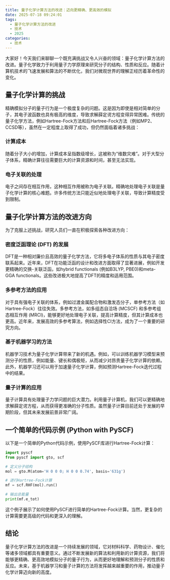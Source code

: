 ```yaml
---
title: 量子化学计算方法的改进：迈向更精确、更高效的模拟
date: 2025-07-18 09:24:01
tags:
  - 量子化学计算方法的改进
  - 技术
  - 2025
categories:
  - 技术
---
```


大家好！今天我们来聊聊一个既充满挑战又令人兴奋的领域：量子化学计算方法的改进。量子化学致力于利用量子力学原理来研究分子的结构、性质和反应。随着计算机技术的飞速发展和算法的不断优化，我们对微观世界的理解正经历着革命性的变化。

## 量子化学计算的挑战

精确模拟分子的量子行为是一个极度复杂的问题。这是因为即使是相对简单的分子，其电子波函数也具有极高的维度，导致求解薛定谔方程变得异常困难。传统的量子化学方法，例如Hartree-Fock方法和后Hartree-Fock方法（例如MP2、CCSD等），虽然在一定程度上取得了成功，但仍然面临着诸多挑战：

### 计算成本

随着分子大小的增加，计算成本呈指数级增长，这被称为“维数灾难”。对于大型分子体系，精确计算往往需要巨大的计算资源和时间，甚至无法实现。

### 电子关联的处理

电子之间存在相互作用，这种相互作用被称为电子关联。精确地处理电子关联是量子化学计算的核心难题。许多传统方法只能近似地处理电子关联，导致计算精度受到限制。

## 量子化学计算方法的改进方向

为了克服上述挑战，研究人员们一直在积极探索各种改进方向：

### 密度泛函理论 (DFT) 的发展

DFT是一种相对廉价且高效的量子化学方法，它将多电子体系的性质与其电子密度联系起来。近年来，DFT在功能泛函的设计和改进方面取得了显著进展，例如开发更精确的交换-关联泛函，如hybrid functionals (例如B3LYP, PBE0)和meta-GGA functionals。这些改进极大地提高了DFT的精度和适用范围。

### 多参考方法的应用

对于具有强电子关联的体系，例如过渡金属配合物和激发态分子，单参考方法（如Hartree-Fock）往往失效。多参考方法，如多组态自洽场 (MCSCF) 和多参考组态相互作用 (MRCI)，能够更好地处理电子关联，提高计算精度，但其计算成本也更高。近年来，发展高效的多参考算法，例如选择性CI方法，成为了一个重要的研究方向。

### 基于机器学习的方法

机器学习技术为量子化学计算带来了新的机遇。例如，可以训练机器学习模型来预测分子的性质，例如能量、键长和偶极矩，从而减少对昂贵量子化学计算的依赖。此外，机器学习还可以用于加速量子化学计算，例如预测Hartree-Fock迭代过程中的结果。

### 量子计算的应用

量子计算具有处理量子力学问题的巨大潜力。利用量子计算机，我们可以更精确地求解薛定谔方程，从而获得更准确的分子性质。虽然量子计算目前还处于发展的早期阶段，但其未来发展前景非常广阔。


##  一个简单的代码示例 (Python with PySCF)

以下是一个简单的Python代码示例，使用PySCF库进行Hartree-Fock计算：

```python
import pyscf
from pyscf import gto, scf

# 定义分子结构
mol = gto.M(atom='H 0 0 0; H 0 0 0.74', basis='631g')

# 进行Hartree-Fock计算
mf = scf.RHF(mol).run()

# 输出总能量
print(mf.e_tot)
```

这个例子展示了如何使用PySCF进行简单的Hartree-Fock计算。当然，更复杂的计算需要更高级的代码和更深入的理解。


## 结论

量子化学计算方法的改进是一个持续发展的领域，它对材料科学、药物设计、催化等诸多领域都具有重要意义。通过不断发展新的算法和利用新的计算资源，我们将能够更精确、更高效地模拟分子的量子行为，从而更好地理解和预测分子的性质和反应。未来，基于机器学习和量子计算的方法将发挥越来越重要的作用，推动量子化学计算迈向新的高度。